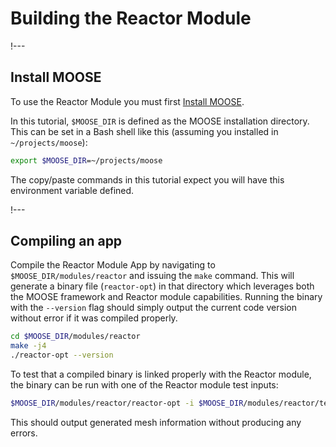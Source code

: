 # Building the Reactor Module

!---

## Install MOOSE

To use the Reactor Module you must first [Install MOOSE](getting_started/installation/index.md).

In this tutorial, `$MOOSE_DIR` is defined as the MOOSE installation directory. This can be set in a Bash shell like this (assuming you installed in `~/projects/moose`):

```bash
export $MOOSE_DIR=~/projects/moose
```

The copy/paste commands in this tutorial expect you will have this environment variable defined.

!---

## Compiling an app

Compile the Reactor Module App by navigating to `$MOOSE_DIR/modules/reactor` and issuing the `make` command. This will generate a binary file (`reactor-opt`) in that directory which leverages both the MOOSE framework and Reactor module capabilities. Running the binary with the `--version` flag should simply output the current code version without error if it was compiled properly.

```bash
cd $MOOSE_DIR/modules/reactor
make -j4
./reactor-opt --version
```

To test that a compiled binary is linked properly with the Reactor module, the binary can be run with one of the Reactor module test inputs:

```bash
$MOOSE_DIR/modules/reactor/reactor-opt -i $MOOSE_DIR/modules/reactor/test/tests/meshgenerators/simple_hexagon_generator/sim_hex.i --mesh-only
```

This should output generated mesh information without producing any errors.
